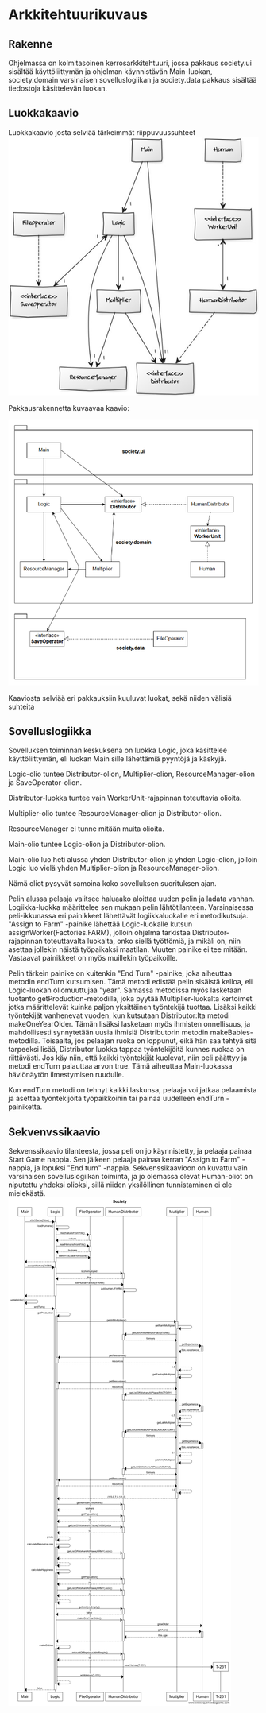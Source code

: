 # Arkkitehtuurikuvaus

## Rakenne
Ohjelmassa on kolmitasoinen kerrosarkkitehtuuri, jossa pakkaus society.ui sisältää käyttöliittymän ja ohjelman käynnistävän Main-luokan, society.domain varsinaisen sovelluslogiikan ja society.data pakkaus sisältää tiedostoja käsittelevän luokan.

## Luokkakaavio
Luokkakaavio josta selviää tärkeimmät riippuvuussuhteet
<img src="https://github.com/PinguKoodi/otm-harjoitustyo/blob/master/dokumentointi/Grafiikat/classDiagram.jpg"/>

Pakkausrakennetta kuvaavaa kaavio:

<img src="https://github.com/PinguKoodi/otm-harjoitustyo/blob/master/dokumentointi/Grafiikat/SocietyV3.png"/>

Kaaviosta selviää eri pakkauksiin kuuluvat luokat, sekä niiden välisiä suhteita

## Sovelluslogiikka
Sovelluksen toiminnan keskuksena on luokka Logic, joka käsittelee käyttöliittymän, eli luokan Main sille lähettämiä pyyntöjä ja käskyjä. 

Logic-olio tuntee Distributor-olion, Multiplier-olion, ResourceManager-olion ja SaveOperator-olion. 

Distributor-luokka tuntee vain WorkerUnit-rajapinnan toteuttavia olioita. 

Multiplier-olio tuntee ResourceManager-olion ja Distributor-olion.

ResourceManager ei tunne mitään muita olioita.

Main-olio tuntee Logic-olion ja Distributor-olion.

Main-olio luo heti alussa yhden Distributor-olion ja yhden Logic-olion, jolloin Logic luo vielä yhden Multiplier-olion ja ResourceManager-olion. 

Nämä oliot pysyvät samoina koko sovelluksen suorituksen ajan.

Pelin alussa pelaaja valitsee haluaako aloittaa uuden pelin ja ladata vanhan. Logiikka-luokka määrittelee sen mukaan pelin lähtötilanteen. Varsinaisessa peli-ikkunassa eri painikkeet lähettävät logiikkaluokalle eri metodikutsuja. "Assign to Farm" -painike lähettää Logic-luokalle kutsun assignWorker(Factories.FARM), jolloin ohjelma tarkistaa Distributor-rajapinnan toteuttavalta luokalta, onko siellä työttömiä, ja mikäli on, niin asettaa jollekin näistä työpaikaksi maatilan. Muuten painike ei tee mitään. Vastaavat painikkeet on myös muillekin työpaikoille.

Pelin tärkein painike on kuitenkin "End Turn" -painike, joka aiheuttaa metodin endTurn kutsumisen. Tämä metodi edistää pelin sisäistä kelloa, eli Logic-luokan oliomuuttujaa "year". Samassa metodissa myös lasketaan tuotanto getProduction-metodilla, joka pyytää Multiplier-luokalta kertoimet jotka määrittelevät kuinka paljon yksittäinen työntekijä tuottaa. Lisäksi kaikki työntekijät vanhenevat vuoden, kun kutsutaan Distributor:lta metodi makeOneYearOlder. Tämän lisäksi lasketaan myös ihmisten onnellisuus, ja mahdollisesti synnytetään uusia ihmisiä Distributorin metodin makeBabies-metodilla. Toisaalta, jos pelaajan ruoka on loppunut, eikä hän saa tehtyä sitä tarpeeksi lisää, Distributor luokka tappaa työntekijöitä kunnes ruokaa on riittävästi. Jos käy niin, että kaikki työntekijät kuolevat, niin peli päättyy ja metodi endTurn palauttaa arvon true. Tämä aiheuttaa Main-luokassa häviönäytön ilmestymisen ruudulle.

Kun endTurn metodi on tehnyt kaikki laskunsa, pelaaja voi jatkaa pelaamista ja asettaa työntekijöitä työpaikkoihin tai painaa uudelleen endTurn -painiketta.

## Sekvenvssikaavio
Sekvenssikaavio tilanteesta, jossa peli on jo käynnistetty, ja pelaaja painaa Start Game nappia. Sen jälkeen pelaaja painaa kerran "Assign to Farm" -nappia, ja lopuksi "End turn" -nappia. Sekvenssikaavioon on kuvattu vain varsinaisen sovelluslogiikan toiminta, ja jo olemassa olevat Human-oliot on niputettu yhdeksi olioksi, sillä niiden yksilöllinen tunnistaminen ei ole mielekästä.
<img src="https://github.com/PinguKoodi/otm-harjoitustyo/blob/master/dokumentointi/Grafiikat/Society.png"/>
